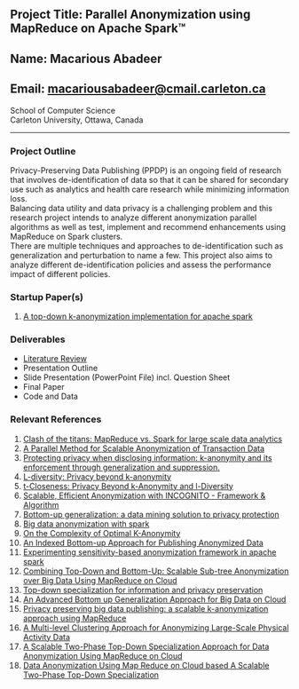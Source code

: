 ## Project Title: Parallel Anonymization using MapReduce on Apache Spark™
## Name: Macarious Abadeer
## Email: macariousabadeer@cmail.carleton.ca
School of Computer Science  
Carleton University, Ottawa, Canada

---

### Project Outline
Privacy-Preserving Data Publishing (PPDP) is an ongoing field of research that involves de-identification of data so that it can be shared for secondary use such as analytics and health care research while minimizing information loss.  
Balancing data utility and data privacy is a challenging problem and this  research project intends to analyze different anonymization parallel algorithms as well as test, implement and recommend enhancements using MapReduce on Spark clusters.  
There are multiple techniques and approaches to de-identification such as generalization and perturbation to name a few. This project also aims to analyze different de-identification policies and assess the performance impact of different policies.

### Startup Paper(s)
1. [A top-down k-anonymization implementation for apache spark](https://ieeexplore-ieee-org.proxy.library.carleton.ca/stamp/stamp.jsp?tp=&arnumber=8258492)

### Deliverables
* [Literature Review](/assets/project/Literature_Review.pdf)  
* Presentation Outline  
* Slide Presentation (PowerPoint File) incl. Question Sheet  
* Final Paper  
* Code and Data  

### Relevant References
1. [Clash of the titans: MapReduce vs. Spark for large scale data analytics](https://dl-acm-org.proxy.library.carleton.ca/citation.cfm?doid=2831360.2831365)
1. [A Parallel Method for Scalable Anonymization of Transaction Data](https://ieeexplore-ieee-org.proxy.library.carleton.ca/stamp/stamp.jsp?tp=&arnumber=7165151)
1. [Protecting privacy when disclosing information: k-anonymity and its enforcement through generalization and suppression.](https://epic.org/privacy/reidentification/Samarati_Sweeney_paper.pdf)
1. [L-diversity: Privacy beyond k-anonymity](https://dl-acm-org.proxy.library.carleton.ca/citation.cfm?id=1217302)
1. [t-Closeness: Privacy Beyond k-Anonymity and l-Diversity](https://ieeexplore-ieee-org.proxy.library.carleton.ca/document/4221659)
1. [Scalable, Efficient Anonymization with INCOGNITO - Framework & Algorithm](https://ieeexplore-ieee-org.proxy.library.carleton.ca/stamp/stamp.jsp?tp=&arnumber=8029307)
1. [Bottom-up generalization: a data mining solution to privacy protection](https://ieeexplore-ieee-org.proxy.library.carleton.ca/stamp/stamp.jsp?tp=&arnumber=1410291)
1. [Big data anonymization with spark](https://ieeexplore-ieee-org.proxy.library.carleton.ca/stamp/stamp.jsp?tp=&arnumber=8093543)
1. [On the Complexity of Optimal K-Anonymity](https://dl-acm-org.proxy.library.carleton.ca/citation.cfm?id=1055591)
1. [An Indexed Bottom-up Approach for Publishing Anonymized Data](https://ieeexplore-ieee-org.proxy.library.carleton.ca/stamp/stamp.jsp?tp=&arnumber=6405918)
1. [Experimenting sensitivity-based anonymization framework in apache spark](https://journalofbigdata.springeropen.com/articles/10.1186/s40537-018-0149-0)
1. [Combining Top-Down and Bottom-Up: Scalable Sub-tree Anonymization over Big Data Using MapReduce on Cloud](https://ieeexplore-ieee-org.proxy.library.carleton.ca/stamp/stamp.jsp?tp=&arnumber=6680880)
1. [Top-down specialization for information and privacy preservation](https://ieeexplore-ieee-org.proxy.library.carleton.ca/stamp/stamp.jsp?tp=&arnumber=1410123)
1. [An Advanced Bottom up Generalization Approach for Big Data on Cloud](http://citeseerx.ist.psu.edu/viewdoc/download?doi=10.1.1.676.9611&rep=rep1&type=pdf)
1. [Privacy preserving big data publishing: a scalable k-anonymization approach using MapReduce](https://ieeexplore.ieee.org/stamp/stamp.jsp?tp=&arnumber=8048769)
1. [A Multi-level Clustering Approach for Anonymizing Large-Scale Physical Activity Data](https://arxiv.org/pdf/1908.07976.pdf)
1. [A Scalable Two-Phase Top-Down Specialization Approach for Data Anonymization Using MapReduce on Cloud](https://ieeexplore-ieee-org.proxy.library.carleton.ca/stamp/stamp.jsp?tp=&arnumber=6470603)
1. [Data Anonymization Using Map Reduce on Cloud based A Scalable Two-Phase Top-Down Specialization](https://pdfs.semanticscholar.org/961e/c43bd98da10ab1ca5c833e8094ad77b51344.pdf)
